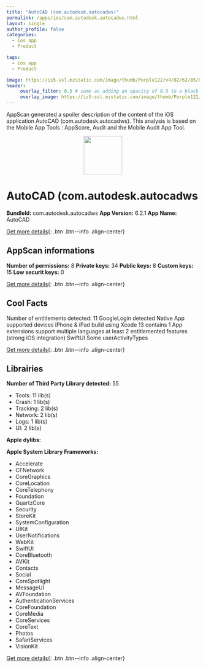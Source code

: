 ```yaml
---
title: "AutoCAD (com.autodesk.autocadws)"
permalink: /apps/ios/com.autodesk.autocadws.html
layout: single
author_profile: false
categories: 
  - ios app 
  - Product 

tags: 
  - ios app 
  - Product 

image: https://is5-ssl.mzstatic.com/image/thumb/Purple122/v4/82/62/85/826285b9-737f-c65a-3525-3e18e891659e/AppIcon-0-1x_U007emarketing-0-7-0-85-220.png/512x512bb.jpg
header: 
     overlay_filter: 0.5 # same as adding an opacity of 0.5 to a black background
     overlay_image: https://is5-ssl.mzstatic.com/image/thumb/Purple122/v4/82/62/85/826285b9-737f-c65a-3525-3e18e891659e/AppIcon-0-1x_U007emarketing-0-7-0-85-220.png/512x512bb.jpg
---
```

AppScan generated a spoiler description of the content of the iOS application AutoCAD (com.autodesk.autocadws). This analysis is based on the Mobile App Tools : AppScore, Audit and the Mobile Audit App Tool.

  
  
<div style="text-align: center;"><img src="https://is5-ssl.mzstatic.com/image/thumb/Purple122/v4/82/62/85/826285b9-737f-c65a-3525-3e18e891659e/AppIcon-0-1x_U007emarketing-0-7-0-85-220.png/512x512bb.jpg" width="100" height="100"></div>  
  
# AutoCAD (com.autodesk.autocadws

**BundleId:** com.autodesk.autocadws
**App Version:** 6.2.1
**App Name:** AutoCAD


[Get more details](/pricing.html){: .btn .btn--info .align-center}  
  
## AppScan informations 

**Number of permissions:** 8
**Private keys:** 34
**Public keys:** 8
**Custom keys:** 15
**Low securit keys:** 0
  
[Get more details](/pricing.html){: .btn .btn--info .align-center}

## Cool Facts

Number of entitlements detected: 11
GoogleLogin detected
Native App
supported devices iPhone & iPad
build using Xcode 13
contains 1 App extensions
support multiple languages
at least 2 entitlemented features (strong iOS integration)
SwiftUI
Some userActivityTypes
  
[Get more details](/pricing.html){: .btn .btn--info .align-center}

## Librairies 
**Number of Third Party Library detected:** 55
- Tools: 11 lib(s)
- Crash: 1 lib(s)
- Tracking: 2 lib(s)
- Network: 2 lib(s)
- Logs: 1 lib(s)
- UI: 2 lib(s)

**Apple dylibs:**


**Apple System Library Frameworks:**
- Accelerate
- CFNetwork
- CoreGraphics
- CoreLocation
- CoreTelephony
- Foundation
- QuartzCore
- Security
- StoreKit
- SystemConfiguration
- UIKit
- UserNotifications
- WebKit
- SwiftUI
- CoreBluetooth
- AVKit
- Contacts
- Social
- CoreSpotlight
- MessageUI
- AVFoundation
- AuthenticationServices
- CoreFoundation
- CoreMedia
- CoreServices
- CoreText
- Photos
- SafariServices
- VisionKit


  
[Get more details](/pricing.html){: .btn .btn--info .align-center}

